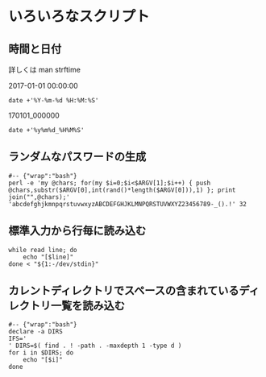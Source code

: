 # いろいろなスクリプト

## 時間と日付

詳しくは man strftime

2017-01-01 00:00:00

	date +'%Y-%m-%d %H:%M:%S'

170101_000000

	date +'%y%m%d_%H%M%S'

## ランダムなパスワードの生成

	#-- {"wrap":"bash"}
	perl -e 'my @chars; for(my $i=0;$i<$ARGV[1];$i++) { push @chars,substr($ARGV[0],int(rand()*length($ARGV[0])),1) }; print join("",@chars);' 'abcdefghjkmnpqrstuvwxyzABCDEFGHJKLMNPQRSTUVWXYZ23456789-_().!' 32

## 標準入力から行毎に読み込む

	while read line; do
		echo "[$line]"
	done < "${1:-/dev/stdin}"

## カレントディレクトリでスペースの含まれているディレクトリ一覧を読み込む

	#-- {"wrap":"bash"}
	declare -a DIRS
	IFS='
	' DIRS=$( find . ! -path . -maxdepth 1 -type d )
	for i in $DIRS; do
		echo "[$i]"
	done


